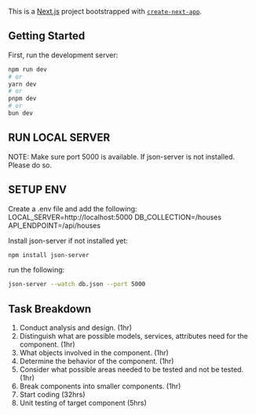 This is a [Next.js](https://nextjs.org) project bootstrapped with [`create-next-app`](https://nextjs.org/docs/app/api-reference/cli/create-next-app).

## Getting Started

First, run the development server:

```bash
npm run dev
# or
yarn dev
# or
pnpm dev
# or
bun dev
```

## RUN LOCAL SERVER
NOTE: Make sure port 5000 is available. If json-server is not installed. Please do so.

## SETUP ENV

Create a .env file and add the following:
LOCAL_SERVER=http://localhost:5000
DB_COLLECTION=/houses
API_ENDPOINT=/api/houses

Install json-server if not installed yet:

```bash
npm install json-server
```

run the following:
```bash
json-server --watch db.json --port 5000
```
## Task Breakdown
1. Conduct analysis and design. (1hr)
2. Distinguish what are possible models, services, attributes need for the component. (1hr)
3. What objects involved in the component. (1hr)
4. Determine the behavior of the component. (1hr)
5. Consider what possible areas needed to be tested and not be tested. (1hr)
6. Break components into smaller components. (1hr)
7. Start coding (32hrs)
8. Unit testing of target component (5hrs)


